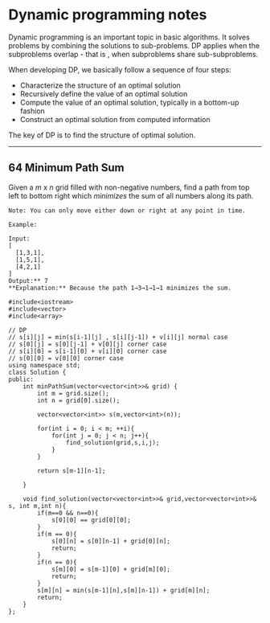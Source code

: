 # Dynamic programming notes
Dynamic programming is an important topic in basic algorithms. It solves problems by combining the solutions to sub-problems. DP applies when the subproblems overlap - that is , when subproblems share sub-subproblems.

When developing DP, we basically follow a sequence of four steps:

 - Characterize the structure of an optimal solution
 - Recursively define the value of an optimal solution
 - Compute the value of an optimal solution, typically in a bottom-up fashion
 - Construct an optimal solution from computed information
 
 The key of DP is to find the structure of optimal solution.

*************************************************
## 64 Minimum Path Sum
Given a  _m_  x  _n_  grid filled with non-negative numbers, find a path from top left to bottom right which  _minimizes_  the sum of all numbers along its path.
```
Note: You can only move either down or right at any point in time.

Example:

Input:
[
  [1,3,1],
  [1,5,1],
  [4,2,1]
]
Output:** 7
**Explanation:** Because the path 1→3→1→1→1 minimizes the sum.
```
```
#include<iostream>
#include<vector>
#include<array>

// DP
// s[i][j] = min(s[i-1][j] , s[i][j-1]) + v[i][j] normal case
// s[0][j] = s[0][j-1] + v[0][j] corner case
// s[i][0] = s[i-1][0] + v[i][0] corner case
// s[0][0] = v[0][0] corner case
using namespace std;
class Solution {
public:
    int minPathSum(vector<vector<int>>& grid) {
        int m = grid.size();
        int n = grid[0].size();
        
        vector<vector<int>> s(m,vector<int>(n));

        for(int i = 0; i < m; ++i){
            for(int j = 0; j < n; j++){
                find_solution(grid,s,i,j);
            }
        }

        return s[m-1][n-1];
        
    }

    void find_solution(vector<vector<int>>& grid,vector<vector<int>>& s, int m,int n){
        if(m==0 && n==0){
            s[0][0] == grid[0][0];
        }
        if(m == 0){
            s[0][n] = s[0][n-1] + grid[0][n];
            return;
        }
        if(n == 0){
            s[m][0] = s[m-1][0] + grid[m][0];
            return;
        }
        s[m][n] = min(s[m-1][n],s[m][n-1]) + grid[m][n];
        return;
    }
};

```
<!--stackedit_data:
eyJoaXN0b3J5IjpbLTc2NDc4NDI1LDcxMzcyMDEyMywtMjA3NT
kwNTk5MF19
-->